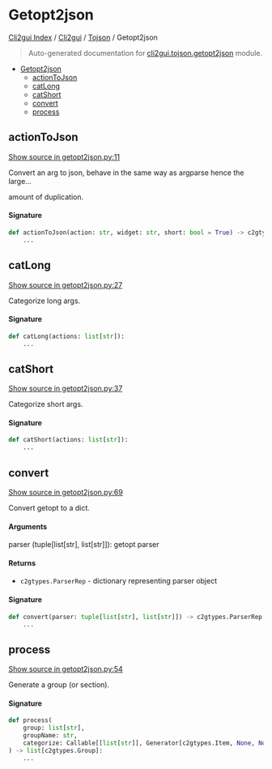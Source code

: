 # Getopt2json

[Cli2gui Index](../../README.md#cli2gui-index) /
[Cli2gui](../index.md#cli2gui) /
[Tojson](./index.md#tojson) /
Getopt2json

> Auto-generated documentation for [cli2gui.tojson.getopt2json](../../../../cli2gui/tojson/getopt2json.py) module.

- [Getopt2json](#getopt2json)
  - [actionToJson](#actiontojson)
  - [catLong](#catlong)
  - [catShort](#catshort)
  - [convert](#convert)
  - [process](#process)

## actionToJson

[Show source in getopt2json.py:11](../../../../cli2gui/tojson/getopt2json.py#L11)

Convert an arg to json, behave in the same way as argparse hence the large...

amount of duplication.

#### Signature

```python
def actionToJson(action: str, widget: str, short: bool = True) -> c2gtypes.Item:
    ...
```



## catLong

[Show source in getopt2json.py:27](../../../../cli2gui/tojson/getopt2json.py#L27)

Categorize long args.

#### Signature

```python
def catLong(actions: list[str]):
    ...
```



## catShort

[Show source in getopt2json.py:37](../../../../cli2gui/tojson/getopt2json.py#L37)

Categorize short args.

#### Signature

```python
def catShort(actions: list[str]):
    ...
```



## convert

[Show source in getopt2json.py:69](../../../../cli2gui/tojson/getopt2json.py#L69)

Convert getopt to a dict.

#### Arguments

parser (tuple[list[str], list[str]]): getopt parser

#### Returns

- `c2gtypes.ParserRep` - dictionary representing parser object

#### Signature

```python
def convert(parser: tuple[list[str], list[str]]) -> c2gtypes.ParserRep:
    ...
```



## process

[Show source in getopt2json.py:54](../../../../cli2gui/tojson/getopt2json.py#L54)

Generate a group (or section).

#### Signature

```python
def process(
    group: list[str],
    groupName: str,
    categorize: Callable[[list[str]], Generator[c2gtypes.Item, None, None]],
) -> list[c2gtypes.Group]:
    ...
```


